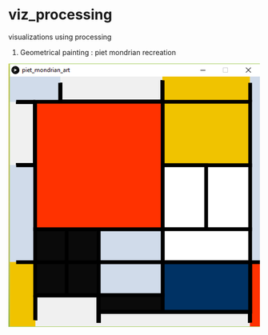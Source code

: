 # viz_processing
visualizations using processing

1) Geometrical painting :  piet mondrian recreation

![Piet Mondrian Art](piet_mondrian_art/images/piet-mondrian-composition-recreation.jpg)
